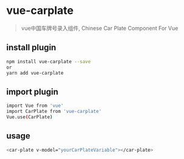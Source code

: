 # vue-carplate

> vue中国车牌号录入组件, Chinese Car Plate Component For Vue


## install plugin
``` bash
npm install vue-carplate --save
or
yarn add vue-carplate
```

## import plugin
``` bash
import Vue from 'vue'
import CarPlate from 'vue-carplate'
Vue.use(CarPlate)
```
## usage

``` bash
<car-plate v-model="yourCarPlateVariable"></car-plate>

```
